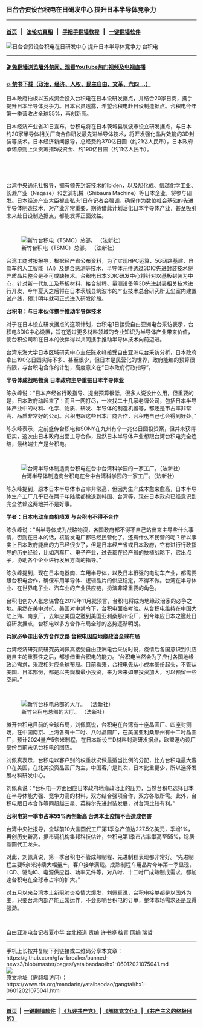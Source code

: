 ### 日台合资设台积电在日研发中心  提升日本半导体竞争力
------------------------

#### [首页](https://github.com/gfw-breaker/banned-news3/blob/master/README.md) &nbsp;&nbsp;|&nbsp;&nbsp; [法轮功真相](https://github.com/begood0513/basic/blob/master/README.md)  &nbsp;&nbsp;|&nbsp;&nbsp; [手把手翻墙教程](https://github.com/gfw-breaker/guides/wiki)  &nbsp;&nbsp;|&nbsp;&nbsp; [一键翻墙软件](https://github.com/gfw-breaker/nogfw/blob/master/README.md)  



<div id="headerimg">
 <img alt="日台合资设台积电在日研发中心  提升日本半导体竞争力" src="https://www.rfa.org/mandarin/yataibaodao/gangtai/hx1-06012021075041.html/@@images/dcb5dade-6f3e-4e04-b3c4-b99d0edf65b0.jpeg" title="日台合资设台积电在日研发中心  提升日本半导体竞争力"/>
 <span class="lead_image_caption">
  台积电
 </span>
 <!-- zoomattribute -->
</div>

<hr/>


#### [ 🎬  免翻墙浏览墙外禁闻、观看YouTube热门视频及电视直播](https://github.com/gfw-breaker/HelloWorld)

#### [ 💥  禁书下载（政治、经济、人权、民主自由、文革、六四 ...）](https://github.com/gfw-breaker/books/blob/master/README.md)

<div id="storytext">
 <p>
  日本政府拍板以五成资金投入台积电在日本设研发据点，并结合20家日商，携手提升日本半导体竞争力。日本官员透露，希望台积电赴日设制造据点。台积电今年第一季营收占全球55%，再创新高。
 </p>
 <p>
  日本经济产业省31日宣布，台积电将在日本茨城县筑波市设立研发据点，与日本约20家半导体相关厂商合作研发最先进半导体技术，将开发强化晶片效能的3D封装等技术。日本经济新闻报导，总经费约370亿日圆（约21亿人民币），日本政府承诺原则上负责筹措5成资金、约190亿日圆（约11亿人民币）。
 </p>
 <p>
  <br/>
 </p>
 <p>
  <br/>
 </p>
 <p>
  台湾中央通讯社报导，拥有领先封装技术的Ibiden，以及旭化成、信越化学工业、长濑产业（Nagase）和芝浦机械（Shibaura Machine）等日本企业，将参与研发。日本经济产业大臣梶山弘志1日在记者会强调，确保作为数位社会基础的先进半导体制造技术，对产业非常重要，期待借此计划活化日本半导体产业，甚至吸引未来赴日设制造据点，都能发挥正面效益。
 </p>
 <p>
  <br/>
 </p>
 <p>
  <figure class="image-richtext image-inline captioned" style="width:1500px;">
   <img alt="新竹台积电（TSMC）总部。 （法新社）" src="https://www.rfa.org/mandarin/yataibaodao/gangtai/hx1-06012021075041.html/000_8zr4x6.jpg/@@images/9c01180f-c840-4a39-9d3b-ea9c099e9cbb.jpeg" title="000_8ZR4X6.jpg"/>
   <figcaption class="image-caption">
    新竹台积电（TSMC）总部。 （法新社）
   </figcaption>
   <small>
   </small>
  </figure>
 </p>
 <p>
  台湾工商时报报导，根据经产省公布资料，为了实现HPC运算、5G网路基建、自驾车的人工智能（AI）及整合感测等技术，半导体元件透过3DIC先进封装技术将异质晶片整合是不可或缺技术。台积电日本3DIC研发中心将针对以基板封装为中心，针对新一代加工及基板材料、接合制程、量测设备等3D先进封装相关技术进行开发，今年夏天之后将在日本茨城县筑波市的产业技术总合研究所无尘室内建置试产线，预计明年就可正式进入研发阶段。
 </p>
 <p>
  <strong>
   台积电：与日本伙伴携手推动半导体技术
  </strong>
 </p>
 <p>
  对于在日本设立研发据点的这项计划，台积电1日接受自由亚洲电台采访表示，台积电3DIC中心设置，旨在透过更多材料领域的专业知识为半导体产业带来价值，使台积公司和在日本的伙伴得以共同携手推动半导体技术向前迈进。
 </p>
 <p>
  台湾东海大学日本区域研究中心主任陈永峰接受自由亚洲电台采访分析，日本政府拿出190亿日圆实际不多、甚至很少，但日本是民营化的世界，政府能编的预算很有限，与台积电合作的计划，高度意义在“日本政府行政指导”。
 </p>
 <p>
  <strong>
   半导体成战略物资 日本政府主导重振日本半导体业
  </strong>
 </p>
 <p>
  陈永峰说：“日本产经省行政指导、提出预算很低，很多人说没什么用，但重要的是，日本政府动起来了！而且一网打尽，一次找二十几家老牌公司，包括日本半导体产业中的材料、化学、物质、研发、半导体的制造机器等，都还是市占率非常高、品质非常好的公司。台积电跟这些日本厂商合作，台积电自己也会得到好处。”
 </p>
 <p>
  陈永峰表示，之前盛传台积电和SONY在九州有个一兆亿日圆投资案，但并未获得证实，这次由日本政府出面主导合作，显然日本半导体产业想跟台湾台积电完全连结，最终端生产是台积电。
 </p>
 <p>
  <br/>
 </p>
 <p>
  <figure class="image-richtext image-inline captioned" style="width:1500px;">
   <img alt="台湾半导体制造商台积电在台中台湾科学园的一家工厂。（法新社）" src="https://www.rfa.org/mandarin/yataibaodao/gangtai/hx1-06012021075041.html/000_96p8kw.jpg/@@images/107d7eaa-1415-48da-9211-892962d6278c.jpeg" title="000_96P8KW.jpg"/>
   <figcaption class="image-caption">
    台湾半导体制造商台积电在台中台湾科学园的一家工厂。（法新社）
   </figcaption>
   <small>
   </small>
  </figure>
 </p>
 <p>
  陈永峰提到，原本日本半导体市占率非常高，但因为生产成本愈来愈高，日本半导体生产工厂几乎已在两千年陆续都撤退到韩国、台湾等，现在日本政府已经意识到完全依赖这两地并不是好事。
 </p>
 <p>
  <strong>
   学者：日本电动车商机喷发 与台积电不得不合作
  </strong>
 </p>
 <p>
  陈永峰说：“当半导体成为战略物资，各国政府都不得不自己站出来主导些什么事情，否则在日本的话，核能发电厂都已经民营化了，还有什么不民营的呢？所以事实上日本政府能出的力已经很少了，但是日本经产省或日本政府，它有进行行政指导的历史经验，比如汽车厂、电子产业，过去都在经产省的扶植战略下，它出点子，协助各个企业进行发展方向的指导。”
 </p>
 <p>
  陈永峰提到，现在日本电器商、车用半导体，以及日本很强的电动车产业，都需要跟台积电合作，确保车用半导体、逻辑晶片的供应稳定，不得不做。台湾在半导体业、在世界电子业、汽车业的产业供应链，扮演非常重要的角色。
 </p>
 <p>
  台积电创办人张忠谋曾在2019年11月就预言，台积电将成为地缘政治家的必争之地。果然在美中对抗、美国对中禁令下，台积电面临考验。从台积电维持在中国大陆上海、南京厂，去年应美国之邀到美国亚利桑那州设厂，到今年应日本之邀赴日设研发据点，台积电以多方合作布局全球的态势逐渐明朗。
 </p>
 <p>
  <strong>
   兵家必争走出多方合作之路 台积电因应地缘政治全球布局
  </strong>
 </p>
 <p>
  台湾经济研究院研究员刘佩真接受自由亚洲电台采访时说，疫情后各国意识到供应链自主的重要性之后，都想借重台积电的能力。“台积电当然会为了应付各国地缘政治需求，采取相对应全球布局。目前看来，台积电先从小成本部份起头，不管从美国、日本部份，都是以先规模最小投资，来为未来如果投资加大，可以预留一些空间。”
 </p>
 <p>
  <br/>
 </p>
 <p>
  <figure class="image-richtext image-inline captioned" style="width:1500px;">
   <img alt="新竹台积电总部的大厅。 （法新社）" src="https://www.rfa.org/mandarin/yataibaodao/gangtai/hx1-06012021075041.html/000_8zr4wy.jpg/@@images/4ebe7220-39d9-437c-a4c7-8d51f87f1fb0.jpeg" title="000_8ZR4WY.jpg"/>
   <figcaption class="image-caption">
    新竹台积电总部的大厅。 （法新社）
   </figcaption>
   <small>
   </small>
  </figure>
 </p>
 <p>
  摊开台积电目前的全球布局，刘佩真说，台积电在台湾有十座晶圆厂、四座封测场，在中国南京、上海各有十二吋、八吋晶圆厂，在美国亚利桑那州有十二吋晶圆厂，预计2024量产5奈米制程，在日本新设三D材料封测研发据点，欧盟邀约设厂部份目前未见台积电的回应。
 </p>
 <p>
  刘佩真表示，台积电以客户别的权重状况做最适当比例的分配，比方台积电最大客户在美国，在北美投资晶圆厂为主，中国客户是其次，日本比重更少，所以选择发展材料研发中心。
 </p>
 <p>
  刘佩真说：“台积电一方面回应日本政府地缘政治上的压力，当然台积电选择日本在半导体能力强、竞争力高的材料，双方结合强项合作，双方各取所需。此外，台积电跟日本合作等同超越三星、英特尔先进封装发展，对台湾比较有利。”
 </p>
 <p>
  <strong>
   台积电第一季市占率55%再创新高 台湾本土疫情不会造成伤害
  </strong>
 </p>
 <p>
  台湾中央社报导，全球前10大晶圆代工厂第1季总产值达227.5亿美元，季增1%，再创历史新高，据市调机构集邦科技估计，台积电第1季市占率攀高至55%，稳居晶圆代工龙头。
 </p>
 <p>
  对此，刘佩真说，第一季台积电不管成熟制程、先进制程表现都非常好。“先进制程主要5奈米持续大幅量产，客户接单满载。成熟制程车用晶片今年第一季显现，LCD、驱动IC、电源供应器、功率元件等，对八吋、十二吋厂成熟制成需求，都加速台积电在全球市占率的扩大。”
 </p>
 <p>
  对五月以来台湾本土新冠肺炎疫情大爆发，刘佩真说，台积电接单都是以国外为主，只要台湾内部产能正常运作，不会影响台积电的订单，整体市场需求还是显得强劲。
 </p>
 <p>
  <br/>
 </p>
 <p>
  自由亚洲电台记者夏小华 台北报道 责编 许书婷 梒青 网编 瑞哲
 </p>
</div>

<hr/>
手机上长按并复制下列链接或二维码分享本文章：<br/>
https://github.com/gfw-breaker/banned-news3/blob/master/pages/yataibaodao/hx1-06012021075041.md <br/>
<a href='https://github.com/gfw-breaker/banned-news3/blob/master/pages/yataibaodao/hx1-06012021075041.md'><img src='https://github.com/gfw-breaker/banned-news3/blob/master/pages/yataibaodao/hx1-06012021075041.md.png'/></a> <br/>
原文地址（需翻墙访问）：https://www.rfa.org/mandarin/yataibaodao/gangtai/hx1-06012021075041.html


------------------------
#### [首页](https://github.com/gfw-breaker/banned-news3/blob/master/README.md) &nbsp;|&nbsp; [一键翻墙软件](https://github.com/gfw-breaker/nogfw/blob/master/README.md) &nbsp;| [《九评共产党》](https://github.com/gfw-breaker/9ping.md/blob/master/README.md#九评之一评共产党是什么) | [《解体党文化》](https://github.com/gfw-breaker/jtdwh.md/blob/master/README.md) | [《共产主义的终极目的》](https://github.com/gfw-breaker/gczydzjmd.md/blob/master/README.md)


<img src='http://gfw-breaker.win/banned-news3/pages/yataibaodao/hx1-06012021075041.md' width='0px' height='0px'/>